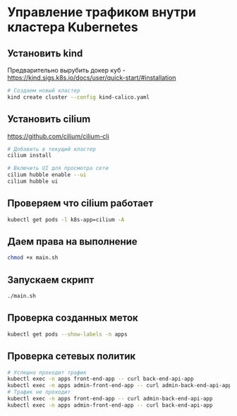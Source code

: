 # Управление трафиком внутри кластера Kubernetes

## Установить kind

Предварительно вырубить докер куб - https://kind.sigs.k8s.io/docs/user/quick-start/#installation

```bash
# Создаем новый кластер
kind create cluster --config kind-calico.yaml
```

## Установить cilium

https://github.com/cilium/cilium-cli

```bash
# Добавить в текущий кластер
cilium install

# Включить UI для просмотра сети
cilium hubble enable --ui
cilium hubble ui
```

## Проверяем что cilium работает

```bash
kubectl get pods -l k8s-app=cilium -A
```

## Даем права на выполнение

```bash
chmod +x main.sh
```

## Запускаем скрипт

```bash
./main.sh
```

## Проверка созданных меток

```bash
kubectl get pods --show-labels -n apps
```

## Проверка сетевых политик

```bash
# Успешно проходит трафик
kubectl exec -n apps front-end-app -- curl back-end-api-app
kubectl exec -n apps admin-front-end-app -- curl admin-back-end-api-app
# Трафик не проходит
kubectl exec -n apps front-end-app -- curl admin-back-end-api-app
kubectl exec -n apps admin-front-end-app -- curl back-end-api-app
```

